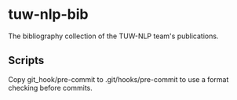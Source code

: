 # tuw-nlp-bib

The bibliography collection of the TUW-NLP team's publications.

## Scripts

Copy git_hook/pre-commit to .git/hooks/pre-commit to use a format checking before commits.

